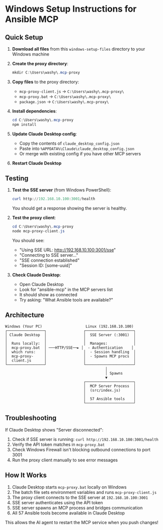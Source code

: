 # Windows Setup Instructions for Ansible MCP

## Quick Setup

1. **Download all files** from this `windows-setup-files` directory to your Windows machine

2. **Create the proxy directory**:
   ```powershell
   mkdir C:\Users\washy\.mcp-proxy
   ```

3. **Copy files** to the proxy directory:
   - `mcp-proxy-client.js` → `C:\Users\washy\.mcp-proxy\`
   - `mcp-proxy.bat` → `C:\Users\washy\.mcp-proxy\`
   - `package.json` → `C:\Users\washy\.mcp-proxy\`

4. **Install dependencies**:
   ```powershell
   cd C:\Users\washy\.mcp-proxy
   npm install
   ```

5. **Update Claude Desktop config**:
   - Copy the contents of `claude_desktop_config.json`
   - Paste into `%APPDATA%\Claude\claude_desktop_config.json`
   - Or merge with existing config if you have other MCP servers

6. **Restart Claude Desktop**

## Testing

1. **Test the SSE server** (from Windows PowerShell):
   ```powershell
   curl http://192.168.10.100:3001/health
   ```
   You should get a response showing the server is healthy.

2. **Test the proxy client**:
   ```powershell
   cd C:\Users\washy\.mcp-proxy
   node mcp-proxy-client.js
   ```
   You should see:
   - "Using SSE URL: http://192.168.10.100:3001/sse"
   - "Connecting to SSE server..."
   - "SSE connection established"
   - "Session ID: [some-uuid]"

3. **Check Claude Desktop**:
   - Open Claude Desktop
   - Look for "ansible-mcp" in the MCP servers list
   - It should show as connected
   - Try asking: "What Ansible tools are available?"

## Architecture

```
Windows (Your PC)                    Linux (192.168.10.100)
┌─────────────────┐                 ┌──────────────────────┐
│ Claude Desktop  │                 │  SSE Server (:3001)  │
│                 │                 │                      │
│  Runs locally:  │                 │  Manages:            │
│  mcp-proxy.bat  │ ───HTTP/SSE──► │  - Authentication    │
│  which runs:    │                 │  - Session handling  │
│  mcp-proxy-     │                 │  - Spawns MCP procs  │
│  client.js      │                 │                      │
└─────────────────┘                 └──────────────────────┘
                                              │
                                              │ Spawns
                                              ▼
                                    ┌──────────────────────┐
                                    │  MCP Server Process  │
                                    │  (src/index.js)      │
                                    │                      │
                                    │  57 Ansible tools    │
                                    └──────────────────────┘
```

## Troubleshooting

If Claude Desktop shows "Server disconnected":
1. Check if SSE server is running: `curl http://192.168.10.100:3001/health`
2. Verify the API token matches in `mcp-proxy.bat`
3. Check Windows Firewall isn't blocking outbound connections to port 3001
4. Run the proxy client manually to see error messages

## How It Works

1. Claude Desktop starts `mcp-proxy.bat` locally on Windows
2. The batch file sets environment variables and runs `mcp-proxy-client.js`
3. The proxy client connects to the SSE server at `192.168.10.100:3001`
4. SSE server authenticates using the API token
5. SSE server spawns an MCP process and bridges communication
6. All 57 Ansible tools become available in Claude Desktop

This allows the AI agent to restart the MCP service when you push changes!